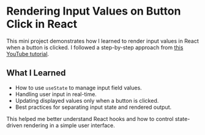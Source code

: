 # Rendering Input Values on Button Click in React

This mini project demonstrates how I learned to render input values in React when a button is clicked. I followed a step-by-step approach from [this YouTube tutorial](https://www.youtube.com/watch?v=_Qd4_KIXdcI).

## What I Learned

- How to use `useState` to manage input field values.
- Handling user input in real-time.
- Updating displayed values only when a button is clicked.
- Best practices for separating input state and rendered output.

This helped me better understand React hooks and how to control state-driven rendering in a simple user interface.
